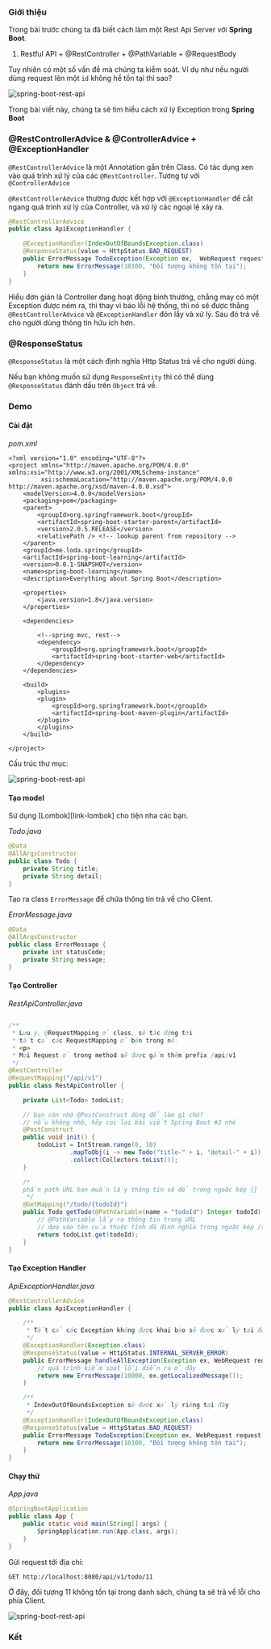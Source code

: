 

### Giới thiệu

Trong bài trước chúng ta đã biết cách làm một Rest Api Server với **Spring Boot**.

1.  Restful API + @RestController + @PathVariable + @RequestBody

Tuy nhiên có một số vấn đề mà chúng ta kiểm soát. Ví dụ như nếu người dùng request lên một `id` không hề tồn tại thì sao?

![spring-boot-rest-api](https://raw.githubusercontent.com/lean2708/Learn_Spring_Boot/master/docs/images/ex1.webp)

Trong bài viết này, chúng ta sẽ tìm hiểu cách xử lý Exception trong **Spring Boot**

### @RestControllerAdvice & @ControllerAdvice + @ExceptionHandler

`@RestControllerAdvice` là một Annotation gắn trên Class. Có tác dụng xen vào quá trình xử lý của các
`@RestController`. Tương tự với `@ControllerAdvice`

`@RestControllerAdvice` thường được kết hợp với `@ExceptionHandler` để cắt ngang quá trình xử lý của Controller, và xử lý các ngoại lệ xảy ra.

```java
@RestControllerAdvice
public class ApiExceptionHandler {

    @ExceptionHandler(IndexOutOfBoundsException.class)
    @ResponseStatus(value = HttpStatus.BAD_REQUEST)
    public ErrorMessage TodoException(Exception ex,  WebRequest request) {
        return new ErrorMessage(10100, "Đối tượng không tồn tại");
    }
}
```

Hiểu đơn giản là Controller đang hoạt động bình thường, chẳng may có một Exception được ném ra, thì thay vì báo lỗi hệ thống, thì nó sẽ được thằng `@RestControllerAdvice` và `@ExceptionHandler` đón lấy và xử lý. Sau đó trả về cho người dùng thông tin hữu ích hơn.

### @ResponseStatus
`@ResponseStatus` là một cách định nghĩa Http Status trả về cho người dùng. 

Nếu bạn không muốn sử dụng `ResponseEntity` thì có thể dùng `@ResponseStatus` đánh dấu trên `Object` trả về.

### Demo

#### Cài đặt
_pom.xml_

```
<?xml version="1.0" encoding="UTF-8"?>
<project xmlns="http://maven.apache.org/POM/4.0.0" xmlns:xsi="http://www.w3.org/2001/XMLSchema-instance"
         xsi:schemaLocation="http://maven.apache.org/POM/4.0.0 http://maven.apache.org/xsd/maven-4.0.0.xsd">
    <modelVersion>4.0.0</modelVersion>
    <packaging>pom</packaging>
    <parent>
        <groupId>org.springframework.boot</groupId>
        <artifactId>spring-boot-starter-parent</artifactId>
        <version>2.0.5.RELEASE</version>
        <relativePath /> <!-- lookup parent from repository -->
    </parent>
    <groupId>me.loda.spring</groupId>
    <artifactId>spring-boot-learning</artifactId>
    <version>0.0.1-SNAPSHOT</version>
    <name>spring-boot-learning</name>
    <description>Everything about Spring Boot</description>

    <properties>
        <java.version>1.8</java.version>
    </properties>

    <dependencies>

        <!--spring mvc, rest-->
        <dependency>
            <groupId>org.springframework.boot</groupId>
            <artifactId>spring-boot-starter-web</artifactId>
        </dependency>
    </dependencies>

    <build>
        <plugins>
        <plugin>
            <groupId>org.springframework.boot</groupId>
            <artifactId>spring-boot-maven-plugin</artifactId>
        </plugin>
        </plugins>
    </build>

</project>
```

Cấu trúc thư mục:

![spring-boot-rest-api](https://raw.githubusercontent.com/lean2708/Learn_Spring_Boot/master/docs/images/ex2.webp)

#### Tạo model

Sử dụng [Lombok][link-lombok] cho tiện nha các bạn.

_Todo.java_
```java
@Data
@AllArgsConstructor
public class Todo {
    private String title;
    private String detail;
}

```

Tạo ra class `ErrorMessage` để chứa thông tin trả về cho Client.

_ErrorMessage.java_
```java
@Data
@AllArgsConstructor
public class ErrorMessage {
    private int statusCode;
    private String message;
}
```

#### Tạo Controller

_RestApiController.java_
```java

/**
 * Lưu ý, @RequestMapping ở class, sẽ tác động tới
 * tất cả các RequestMapping ở bên trong nó.
 * <p>
 * Mọi Request ở trong method sẽ được gắn thêm prefix /api/v1
 */
@RestController
@RequestMapping("/api/v1")
public class RestApiController {

    private List<Todo> todoList;

    // bạn còn nhớ @PostConstruct dùng để làm gì chứ?
    // nếu không nhớ, hãy coi lại bài viết Spring Boot #3 nhé
    @PostConstruct
    public void init() {
        todoList = IntStream.range(0, 10)
                 .mapToObj(i -> new Todo("title-" + i, "detail-" + i))
                 .collect(Collectors.toList());
    }

    /*
    phần path URL bạn muốn lấy thông tin sẽ để trong ngoặc kép {}
     */
    @GetMapping("/todo/{todoId}")
    public Todo getTodo(@PathVariable(name = "todoId") Integer todoId) {
        // @PathVariable lấy ra thông tin trong URL
        // dựa vào tên của thuộc tính đã định nghĩa trong ngoặc kép /todo/{todoId}
        return todoList.get(todoId);
    }
}

```

#### Tạo Exception Handler

_ApiExceptionHandler.java_

```java
@RestControllerAdvice
public class ApiExceptionHandler {

    /**
     * Tất cả các Exception không được khai báo sẽ được xử lý tại đây
     */
    @ExceptionHandler(Exception.class)
    @ResponseStatus(value = HttpStatus.INTERNAL_SERVER_ERROR)
    public ErrorMessage handleAllException(Exception ex, WebRequest request) {
        // quá trình kiểm soat lỗi diễn ra ở đây
        return new ErrorMessage(10000, ex.getLocalizedMessage());
    }

    /**
     * IndexOutOfBoundsException sẽ được xử lý riêng tại đây
     */
    @ExceptionHandler(IndexOutOfBoundsException.class)
    @ResponseStatus(value = HttpStatus.BAD_REQUEST)
    public ErrorMessage TodoException(Exception ex, WebRequest request) {
        return new ErrorMessage(10100, "Đối tượng không tồn tại");
    }
}

```

#### Chạy thử

_App.java_

```java
@SpringBootApplication
public class App {
    public static void main(String[] args) {
        SpringApplication.run(App.class, args);
    }
}
```

Gửi request tới địa chỉ:

```
GET http://localhost:8080/api/v1/todo/11
```

Ở đây, đối tượng 11 không tồn tại trong danh sách, chúng ta sẽ trả về lỗi cho phía Client.

![spring-boot-rest-api](https://raw.githubusercontent.com/lean2708/Learn_Spring_Boot/master/docs/images/ex3.webp****)


### Kết

